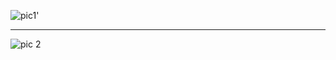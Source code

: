 
![pic1'](https://user-images.githubusercontent.com/54038715/125583258-949b2a07-5a29-4bbf-8f8a-2606d0a68eea.JPG)

---------
![pic 2](https://user-images.githubusercontent.com/54038715/125583904-62c60af6-5bed-442c-b364-f2bd03ffcd01.JPG)
